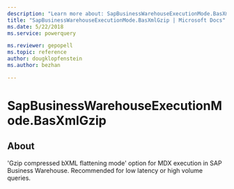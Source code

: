 ```yaml
---
description: "Learn more about: SapBusinessWarehouseExecutionMode.BasXmlGzip"
title: "SapBusinessWarehouseExecutionMode.BasXmlGzip | Microsoft Docs"
ms.date: 5/22/2018
ms.service: powerquery

ms.reviewer: gepopell
ms.topic: reference
author: dougklopfenstein
ms.author: bezhan

---
```

# SapBusinessWarehouseExecutionMode.BasXmlGzip

## About
'Gzip compressed bXML flattening mode' option for MDX execution in SAP Business Warehouse. Recommended for low latency or high volume queries.
